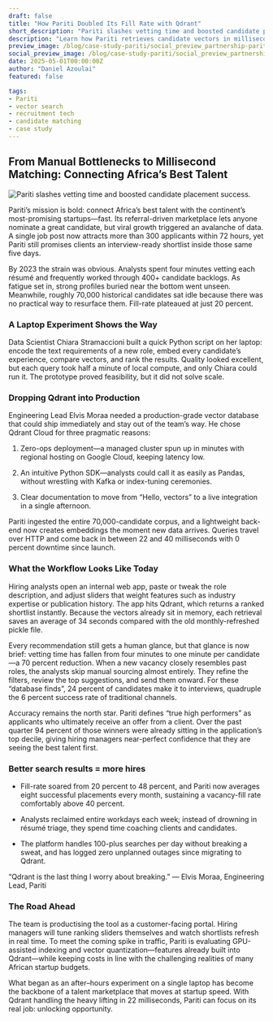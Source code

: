 ```yaml
---
draft: false
title: "How Pariti Doubled Its Fill Rate with Qdrant"
short_description: "Pariti slashes vetting time and boosted candidate placement success."
description: "Learn how Pariti retrieves candidate vectors in milliseconds, and identifies 94% of top performers, and fills roles twice as often with Qdrant."
preview_image: /blog/case-study-pariti/social_preview_partnership-pariti.jpg
social_preview_image: /blog/case-study-pariti/social_preview_partnership-pariti.jpg
date: 2025-05-01T00:00:00Z
author: "Daniel Azoulai"
featured: false

tags:
- Pariti
- vector search
- recruitment tech
- candidate matching
- case study
---
```



## From Manual Bottlenecks to Millisecond Matching: Connecting Africa’s Best Talent

![Pariti slashes vetting time and boosted candidate placement success.](/blog/case-study-pariti/case-study-pariti-summary-dark.jpg)

Pariti’s mission is bold: connect Africa’s best talent with the continent’s most-promising startups—fast. Its referral-driven marketplace lets anyone nominate a great candidate, but viral growth triggered an avalanche of data. A single job post now attracts more than 300 applicants within 72 hours, yet Pariti still promises clients an interview-ready shortlist inside those same five days.

By 2023 the strain was obvious. Analysts spent four minutes vetting each résumé and frequently worked through 400+ candidate backlogs. As fatigue set in, strong profiles buried near the bottom went unseen. Meanwhile, roughly 70,000 historical candidates sat idle because there was no practical way to resurface them. Fill-rate plateaued at just 20 percent.

### A Laptop Experiment Shows the Way

Data Scientist Chiara Stramaccioni built a quick Python script on her laptop: encode the text requirements of a new role, embed every candidate’s experience, compare vectors, and rank the results. Quality looked excellent, but each query took half a minute of local compute, and only Chiara could run it. The prototype proved feasibility, but it did not solve scale.

### Dropping Qdrant into Production

Engineering Lead Elvis Moraa needed a production-grade vector database that could ship immediately and stay out of the team’s way. He chose Qdrant Cloud for three pragmatic reasons:

1. Zero-ops deployment—a managed cluster spun up in minutes with regional hosting on Google Cloud, keeping latency low.

2. An intuitive Python SDK—analysts could call it as easily as Pandas, without wrestling with Kafka or index-tuning ceremonies.

3. Clear documentation to move from “Hello, vectors” to a live integration in a single afternoon.

Pariti ingested the entire 70,000-candidate corpus, and a lightweight back-end now creates embeddings the moment new data arrives. Queries travel over HTTP and come back in between 22 and 40 milliseconds with 0 percent downtime since launch.

### What the Workflow Looks Like Today

Hiring analysts open an internal web app, paste or tweak the role description, and adjust sliders that weight features such as industry expertise or publication history. The app hits Qdrant, which returns a ranked shortlist instantly. Because the vectors already sit in memory, each retrieval saves an average of 34 seconds compared with the old monthly-refreshed pickle file.

Every recommendation still gets a human glance, but that glance is now brief: vetting time has fallen from four minutes to one minute per candidate—a 70 percent reduction. When a new vacancy closely resembles past roles, the analysts skip manual sourcing almost entirely. They refine the filters, review the top suggestions, and send them onward. For these “database finds”, 24 percent of candidates make it to interviews, quadruple the 6 percent success rate of traditional channels.

Accuracy remains the north star. Pariti defines “true high performers” as applicants who ultimately receive an offer from a client. Over the past quarter 94 percent of those winners were already sitting in the application’s top decile, giving hiring managers near-perfect confidence that they are seeing the best talent first.

### Better search results \= more hires

* Fill-rate soared from 20 percent to 48 percent, and Pariti now averages eight successful placements every month, sustaining a vacancy-fill rate comfortably above 40 percent.

* Analysts reclaimed entire workdays each week; instead of drowning in résumé triage, they spend time coaching clients and candidates.

* The platform handles 100-plus searches per day without breaking a sweat, and has logged zero unplanned outages since migrating to Qdrant.

“Qdrant is the last thing I worry about breaking.” — Elvis Moraa, Engineering Lead, Pariti

### The Road Ahead

The team is productising the tool as a customer-facing portal. Hiring managers will tune ranking sliders themselves and watch shortlists refresh in real time. To meet the coming spike in traffic, Pariti is evaluating GPU-assisted indexing and vector quantization—features already built into Qdrant—while keeping costs in line with the challenging realities of many African startup budgets.

What began as an after–hours experiment on a single laptop has become the backbone of a talent marketplace that moves at startup speed. With Qdrant handling the heavy lifting in 22 milliseconds, Pariti can focus on its real job: unlocking opportunity.


